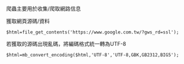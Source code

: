 爬蟲主要用於收集/爬取網路信息

獲取網頁源碼/資料
```
$html=file_get_contents('https://www.google.com.tw/?gws_rd=ssl');
```

若獲取的源碼出現亂碼，將編碼格式統一轉為UTF-8
```
$html=mb_convert_encoding($html,'UTF-8','UTF-8,GBK,GB2312,BIG5');
```